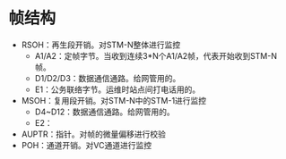 # 帧结构

* RSOH：再生段开销。对STM-N整体进行监控
  * A1/A2：定帧字节。当收到连续3\*N个A1/A2帧，代表开始收到STM-N帧。
  * D1/D2/D3：数据通信通路。给网管用的。
  * E1：公务联络字节。运维时站点间打电话用的。
* MSOH：复用段开销。对STM-N中的STM-1进行监控
  * D4~D12：数据通信通路。给网管用的。
  * E2：
* AUPTR：指针。对帧的微量偏移进行校验
* POH：通道开销。对VC通道进行监控



